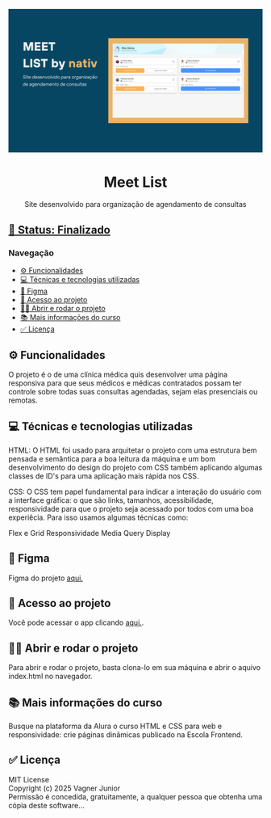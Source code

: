 ![previe do aplicativo](./assets/capa_readme.png)

<h1 style="text-align: center">Meet List</h1>
<p style="text-align: center">Site desenvolvido para organização de agendamento de consultas</p>

## <a href="#status">🚧 Status: Finalizado</a>

### Navegação

- <a href="#functionalities">⚙️ Funcionalidades</a>
- <a href="#tech">💻 Técnicas e tecnologias utilizadas</a>
- <a href="#figma">📱 Figma</a>
- <a href="#acess">📁 Acesso ao projeto</a>
- <a href="#run">👨‍💻 Abrir e rodar o projeto</a>
- <a href="#more">📚 Mais informações do curso</a>
- <a href="#licence">✅ Licença</a>

## <a id="functionalities">⚙️ Funcionalidades</a>

O projeto é o de uma clínica médica quis desenvolver uma página responsiva para que seus médicos e médicas contratados possam ter controle sobre todas suas consultas agendadas, sejam elas presenciais ou remotas.

## <a id="tech">💻 Técnicas e tecnologias utilizadas</a>

HTML: O HTML foi usado para arquitetar o projeto com uma estrutura bem pensada e semântica para a boa leitura da máquina e um bom desenvolvimento do design do projeto com CSS também aplicando algumas classes de ID's para uma aplicação mais rápida nos CSS.

CSS: O CSS tem papel fundamental para indicar a interação do usuário com a interface gráfica: o que são links, tamanhos, acessibilidade, responsividade para que o projeto seja acessado por todos com uma boa experiêcia. Para isso usamos algumas técnicas como:

Flex e Grid
Responsividade
Media Query
Display

## <a id="figma">📱 Figma</a>

Figma do projeto [aqui.](https://www.figma.com/design/galJsCstXtYdIgDQ1mwXiZ/02---7daysOfCode---Responsividade?t=fnCMVaaNxaoDSBI3-0 "figma do projeto")

## <a id="acess">📁 Acesso ao projeto</a>

Você pode acessar o app clicando [aqui.](https://github.com/VagnerNatvidade/02-7-days-of-code "link do githup").

## <a id="run">👨‍💻 Abrir e rodar o projeto</a>

Para abrir e rodar o projeto, basta clona-lo em sua máquina e abrir o aquivo index.html no navegador.

## <a id="more">📚 Mais informações do curso</a>

Busque na plataforma da Alura o curso HTML e CSS para web e responsividade: crie páginas dinâmicas publicado na Escola Frontend.

## <a id="licence">✅ Licença</a>

MIT License <br> Copyright (c) 2025 Vagner Junior <br> Permissão é concedida, gratuitamente, a qualquer pessoa que obtenha uma cópia deste software...

